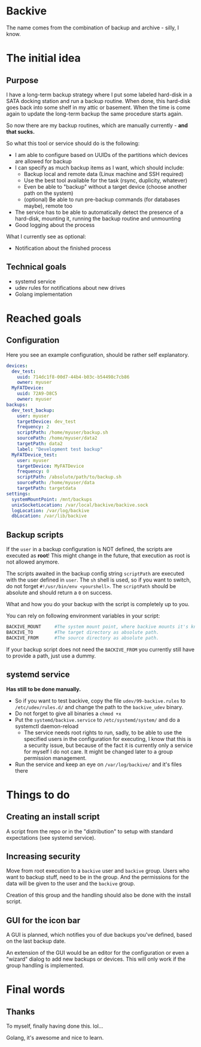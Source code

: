 # Backive

The name comes from the combination of backup and archive - silly, I know.

# The initial idea
## Purpose

I have a long-term backup strategy where I put some labeled hard-disk in a SATA docking station and run a backup routine. When done, this hard-disk goes back into some shelf in my attic or basement. When the time is come again to update the long-term backup the same procedure starts again.

So now there are my backup routines, which are manually currently - **and that sucks.**

So what this tool or service should do is the following:
- I am able to configure based on UUIDs of the partitions which devices are allowed for backup
- I can specify as much backup items as I want, which should include:
  - Backup local and remote data (Linux machine and SSH required)
  - Use the best tool available for the task (rsync, duplicity, whatever)
  - Even be able to "backup" without a target device (choose another path on the system)
  - (optional) Be able to run pre-backup commands (for databases maybe), remote too
- The service has to be able to automatically detect the presence of a hard-disk, mounting it, running the backup routine and unmounting
- Good logging about the process


What I currently see as optional:
- Notification about the finished process

## Technical goals

- systemd service
- udev rules for notifications about new drives
- Golang implementation


# Reached goals

## Configuration

Here you see an example configuration, should be rather self explanatory.

```yaml
devices:
  dev_test:
    uuid: 714dc1f8-00d7-44b4-b03c-b54498c7cb86
    owner: myuser
  MyFATDevice:
    uuid: 72A9-D8C5
    owner: myuser
backups:
  dev_test_backup:
    user: myuser
    targetDevice: dev_test
    frequency: 2
    scriptPath: /home/myuser/backup.sh
    sourcePath: /home/myuser/data2
    targetPath: data2
    label: "Development test backup"
  MyFATDevice_test:
    user: myuser
    targetDevice: MyFATDevice
    frequency: 0
    scriptPath: /absolute/path/to/backup.sh
    sourcePath: /home/myuser/data
    targetPath: targetdata
settings:
  systemMountPoint: /mnt/backups
  unixSocketLocation: /var/local/backive/backive.sock
  logLocation: /var/log/backive
  dbLocation: /var/lib/backive
```
## Backup scripts

If the `user` in a backup configuration is NOT defined, the scripts are executed as **root**!
This might change in the future, that execution as root is not allowed anymore.

The scripts awaited in the backup config string `scriptPath` are executed with the user defined in `user`.
The `sh` shell is used, so if you want to switch, do not forget `#!/usr/bin/env <yourshell>`.
The `scriptPath` should be absolute and should return a `0` on success.

What and how you do your backup with the script is completely up to you.

You can rely on following environment variables in your script:
```bash
BACKIVE_MOUNT     #The system mount point, where backive mounts it's known devices.
BACKIVE_TO        #The target directory as absolute path.
BACKIVE_FROM      #The source directory as absolute path.
```
If your backup script does not need the `BACKIVE_FROM` you currently still have to provide a path, just use a dummy.

## systemd service

**Has still to be done manually.**

- So if you want to test backive, copy the file `udev/99-backive.rules` to `/etc/udev/rules.d/` and change the path to the `backive_udev` binary.
- Do not forget to give all binaries a `chmod +x`
- Put the `systemd/backive.service` to `/etc/systemd/system/` and do a systemctl daemon-reload
  - The service needs root rights to run, sadly, to be able to use the specified users in the configuration for executing, I know that this is a security issue, but because of the fact it is currently only a service for myself I do not care. It might be changed later to a group permission management.
- Run the service and keep an eye on `/var/log/backive/` and it's files there

# Things to do

## Creating an install script

A script from the repo or in the "distribution" to setup with standard expectations (see systemd service).

## Increasing security

Move from root execution to a `backive` user and `backive` group. Users who want to backup stuff, need to be in the group. And the permissions for the data will be given to the user and the `backive` group.

Creation of this group and the handling should also be done with the install script.

## GUI for the icon bar

A GUI is planned, which notifies you of due backups you've defined, based on the last backup date.

An extension of the GUI would be an editor for the configuration or even a "wizard" dialog to add new backups or devices. This will only work if the group handling is implemented.

# Final words

## Thanks

To myself, finally having done this. lol...

Golang, it's awesome and nice to learn.

